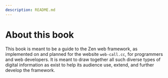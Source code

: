 ```yaml
---
description: README.md
---
```


# About this book

This book is meant to be a guide to the Zen web framework, as implemented on and planned for the website `web-call.cc`, for programmers and web developers. It is meant to draw together all such diverse types of digital information as exist to help its audience use, extend, and further develop the framework. 


